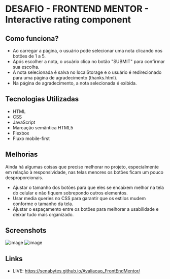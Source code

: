 # DESAFIO - FRONTEND MENTOR - Interactive rating component

## Como funciona?
- Ao carregar a página, o usuário pode selecionar uma nota clicando nos botões de 1 a 5.
- Após escolher a nota, o usuário clica no botão "SUBMIT" para confirmar sua escolha.
- A nota selecionada é salva no localStorage e o usuário é redirecionado para uma página de agradecimento (thanks.html).
- Na página de agradecimento, a nota selecionada é exibida.

## Tecnologias Utilizadas
- HTML
- CSS
- JavaScript
- Marcação semântica HTML5
- Flexbox
- Fluxo mobile-first

## Melhorias 
Ainda há algumas coisas que preciso melhorar no projeto, especialmente em relação à responsividade, nas telas menores os botões ficam um pouco desproporcionais.
- Ajustar o tamanho dos botões para que eles se encaixem melhor na tela do celular e não fiquem sobrepondo outros elementos.
- Usar media queries no CSS para garantir que os estilos mudem conforme o tamanho da tela.
- Ajustar o espaçamento entre os botões para melhorar a usabilidade e deixar tudo mais organizado.

## Screenshots
![image](https://github.com/user-attachments/assets/e74d8e4d-9436-4bcb-9039-ea2e8339d5d4) ![image](https://github.com/user-attachments/assets/8df5cad2-c1e7-4aba-96be-6c3bcfa5d818)

## Links
- LIVE: https://senabytes.github.io/Avaliacao_FrontEndMentor/

